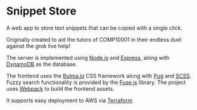 # Snippet Store

A web app to store text snippets that can be copied with a single click.

Originally created to aid the tutors of COMP10001 in their endless duel against
the grok live help!

The server is implemented using [Node.js] and [Express], along with [DynamoDB] as
the database.

The frontend uses the [Bulma.io] CSS framework along with [Pug] and [SCSS]. Fuzzy search
functionality is provided by the [Fuse.js] library. The project uses [Webpack]
to build the frontend assets.

It supports easy deployment to AWS via [Terraform].

[Bulma.io]: http://bulma.io
[Express]: https://expressjs.com
[Fuse.js]: http://fusejs.io
[Node.js]: https://nodejs.org
[Pug]: https://pugjs.org
[SCSS]: https://sass-lang.com
[Webpack]: https://webpack.js.org
[Terraform]: https://www.terraform.io
[DynamoDB]: https://aws.amazon.com/dynamodb
